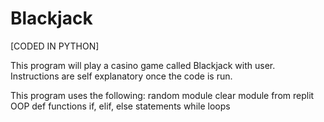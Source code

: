 # Blackjack
[CODED IN PYTHON]

This program will play a casino game called Blackjack with user. Instructions are self explanatory once the code is run.

This program uses the following:
random module
clear module from replit
OOP
def functions
if, elif, else statements
while loops
